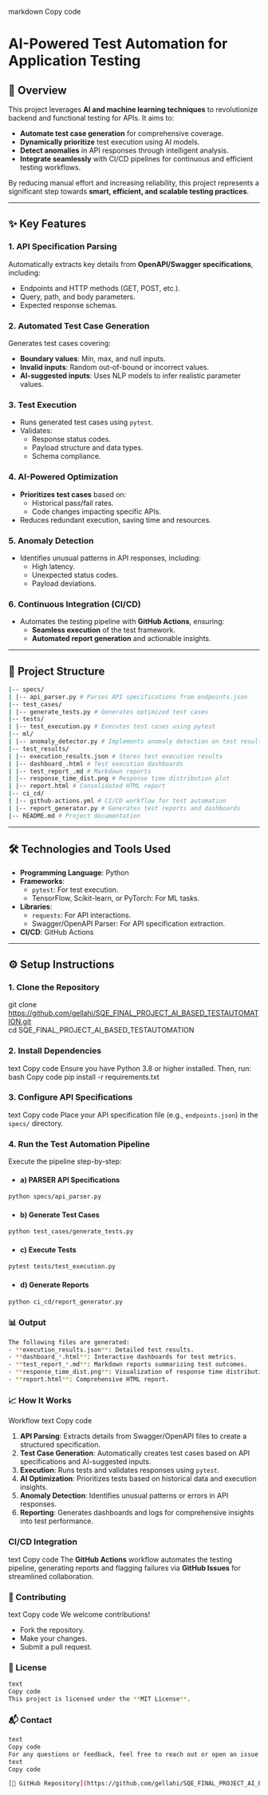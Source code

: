 
markdown
Copy code
# **AI-Powered Test Automation for Application Testing**

## **🚀 Overview**  
This project leverages **AI and machine learning techniques** to revolutionize backend and functional testing for APIs. It aims to:  
- **Automate test case generation** for comprehensive coverage.  
- **Dynamically prioritize** test execution using AI models.  
- **Detect anomalies** in API responses through intelligent analysis.  
- **Integrate seamlessly** with CI/CD pipelines for continuous and efficient testing workflows.  

By reducing manual effort and increasing reliability, this project represents a significant step towards **smart, efficient, and scalable testing practices**.

---

## **✨ Key Features**  

### **1. API Specification Parsing**  
Automatically extracts key details from **OpenAPI/Swagger specifications**, including:  
- Endpoints and HTTP methods (GET, POST, etc.).  
- Query, path, and body parameters.  
- Expected response schemas.  

### **2. Automated Test Case Generation**  
Generates test cases covering:  
- **Boundary values**: Min, max, and null inputs.  
- **Invalid inputs**: Random out-of-bound or incorrect values.  
- **AI-suggested inputs**: Uses NLP models to infer realistic parameter values.  

### **3. Test Execution**  
- Runs generated test cases using `pytest`.  
- Validates:  
  - Response status codes.  
  - Payload structure and data types.  
  - Schema compliance.  

### **4. AI-Powered Optimization**  
- **Prioritizes test cases** based on:  
  - Historical pass/fail rates.  
  - Code changes impacting specific APIs.  
- Reduces redundant execution, saving time and resources.  

### **5. Anomaly Detection**  
- Identifies unusual patterns in API responses, including:  
  - High latency.  
  - Unexpected status codes.  
  - Payload deviations.  

### **6. Continuous Integration (CI/CD)**  
- Automates the testing pipeline with **GitHub Actions**, ensuring:  
  - **Seamless execution** of the test framework.  
  - **Automated report generation** and actionable insights.  

---

## **📂 Project Structure** 
````bash
|-- specs/
| |-- api_parser.py # Parses API specifications from endpoints.json
|-- test_cases/
| |-- generate_tests.py # Generates optimized test cases
|-- tests/
| |-- test_execution.py # Executes test cases using pytest
|-- ml/
| |-- anomaly_detector.py # Implements anomaly detection on test results
|-- test_results/
| |-- execution_results.json # Stores test execution results
| |-- dashboard_.html # Test execution dashboards
| |-- test_report_.md # Markdown reports
| |-- response_time_dist.png # Response time distribution plot
| |-- report.html # Consolidated HTML report
|-- ci_cd/
| |-- github-actions.yml # CI/CD workflow for test automation
| |-- report_generator.py # Generates test reports and dashboards
|-- README.md # Project documentation

````
---

## **🛠 Technologies and Tools Used**  
- **Programming Language**: Python  
- **Frameworks**:  
  - `pytest`: For test execution.  
  - TensorFlow, Scikit-learn, or PyTorch: For ML tasks.  
- **Libraries**:  
  - `requests`: For API interactions.  
  - Swagger/OpenAPI Parser: For API specification extraction.  
- **CI/CD**: GitHub Actions  

---

## **⚙️ Setup Instructions**  

### **1. Clone the Repository**  

git clone https://github.com/gellahi/SQE_FINAL_PROJECT_AI_BASED_TESTAUTOMATION.git  
cd SQE_FINAL_PROJECT_AI_BASED_TESTAUTOMATION

### **2. Install Dependencies** 
text
Copy code
Ensure you have Python 3.8 or higher installed. Then, run:  
bash
Copy code
pip install -r requirements.txt  
### **3. Configure API Specifications**  
text
Copy code
Place your API specification file (e.g., `endpoints.json`) in the `specs/` directory.  
### **4. Run the Test Automation Pipeline** 
Execute the pipeline step-by-step:  

- #### a) PARSER API Specifications
```bash
python specs/api_parser.py  
```` 
- #### b) Generate Test Cases
```bash
python test_cases/generate_tests.py  
```` 
- #### c) Execute Tests
```bash
pytest tests/test_execution.py
```` 
- #### d) Generate Reports
```bash
python ci_cd/report_generator.py
````
### **📊 Output** 

```bash
The following files are generated:  
- **execution_results.json**: Detailed test results.  
- **dashboard_*.html**: Interactive dashboards for test metrics.  
- **test_report_*.md**: Markdown reports summarizing test outcomes.  
- **response_time_dist.png**: Visualization of response time distributions.  
- **report.html**: Comprehensive HTML report.
````
### **📈 How It Works**  
Workflow
text
Copy code
1. **API Parsing**: Extracts details from Swagger/OpenAPI files to create a structured specification.  
2. **Test Case Generation**: Automatically creates test cases based on API specifications and AI-suggested inputs.  
3. **Execution**: Runs tests and validates responses using `pytest`.  
4. **AI Optimization**: Prioritizes tests based on historical data and execution insights.  
5. **Anomaly Detection**: Identifies unusual patterns or errors in API responses.  
6. **Reporting**: Generates dashboards and logs for comprehensive insights into test performance.  
### **CI/CD Integration**  
text
Copy code
The **GitHub Actions** workflow automates the testing pipeline, generating reports and flagging failures via **GitHub Issues** for streamlined collaboration.  
### **🤝 Contributing**  
text
Copy code
We welcome contributions!  
- Fork the repository.  
- Make your changes.  
- Submit a pull request.  
### **📜 License**  

```bash
text
Copy code
This project is licensed under the **MIT License**.
````
### **📬 Contact**  

```bash
text
Copy code
For any questions or feedback, feel free to reach out or open an issue in the GitHub repository.  
text
Copy code
````

```bash
[🔗 GitHub Repository](https://github.com/gellahi/SQE_FINAL_PROJECT_AI_BASED_TESTAUTOMATION.git
````
